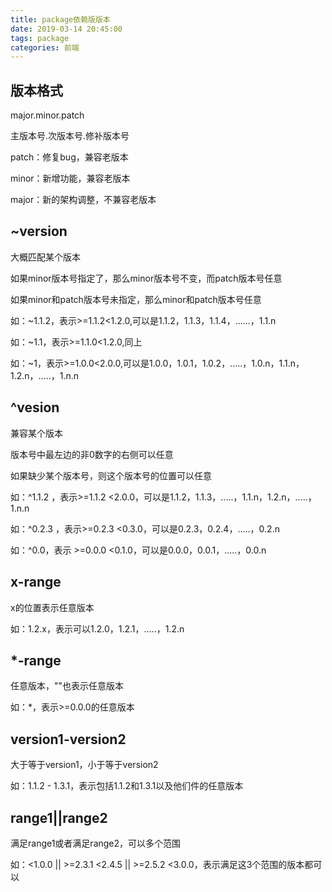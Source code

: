 ```yaml
---
title: package依赖版版本
date: 2019-03-14 20:45:00
tags: package
categories: 前端
---
```

## 版本格式

major.minor.patch

主版本号.次版本号.修补版本号

patch：修复bug，兼容老版本

minor：新增功能，兼容老版本

major：新的架构调整，不兼容老版本
<!-- more -->
## ~version

大概匹配某个版本

如果minor版本号指定了，那么minor版本号不变，而patch版本号任意

如果minor和patch版本号未指定，那么minor和patch版本号任意

如：~1.1.2，表示>=1.1.2<1.2.0,可以是1.1.2，1.1.3，1.1.4，......，1.1.n

如：~1.1，表示>=1.1.0<1.2.0,同上

如：~1，表示>=1.0.0<2.0.0,可以是1.0.0，1.0.1，1.0.2，.....，1.0.n，1.1.n，1.2.n，.....，1.n.n

## ^vesion

兼容某个版本

版本号中最左边的非0数字的右侧可以任意

如果缺少某个版本号，则这个版本号的位置可以任意

如：^1.1.2 ，表示>=1.1.2 <2.0.0，可以是1.1.2，1.1.3，.....，1.1.n，1.2.n，.....，1.n.n

如：^0.2.3 ，表示>=0.2.3 <0.3.0，可以是0.2.3，0.2.4，.....，0.2.n

如：^0.0，表示 >=0.0.0 <0.1.0，可以是0.0.0，0.0.1，.....，0.0.n

## x-range

x的位置表示任意版本

如：1.2.x，表示可以1.2.0，1.2.1，.....，1.2.n

## *-range

任意版本，""也表示任意版本

如：*，表示>=0.0.0的任意版本

## version1-version2

大于等于version1，小于等于version2

如：1.1.2 - 1.3.1，表示包括1.1.2和1.3.1以及他们件的任意版本

## range1||range2

满足range1或者满足range2，可以多个范围

如：<1.0.0 || >=2.3.1 <2.4.5 || >=2.5.2 <3.0.0，表示满足这3个范围的版本都可以
